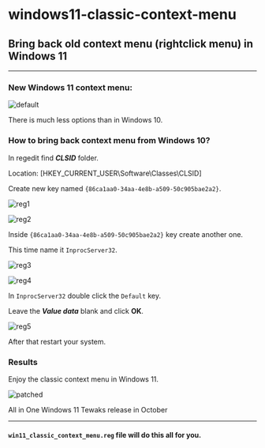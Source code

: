 # windows11-classic-context-menu
<h2>Bring back old context menu (rightclick menu) in Windows 11</h2>
<hr>

<h3>New Windows 11 context menu:</h3>

![default](https://user-images.githubusercontent.com/101452307/158204636-368b1878-7569-435a-b347-4b5a5be79a27.png)

<p>There is much less options than in Windows 10.</p>

<h3>How to bring back context menu from Windows 10?</h3>

<p>In regedit find <b><i>CLSID</i></b> folder.</p>

<p>Location: [HKEY_CURRENT_USER\Software\Classes\CLSID]</p>

<p>Create new key named <code>{86ca1aa0-34aa-4e8b-a509-50c905bae2a2}</code>.</p>

![reg1](https://user-images.githubusercontent.com/101452307/158205878-ea6e676f-ca5a-4617-aef0-377804fd0fc6.png)

![reg2](https://user-images.githubusercontent.com/101452307/158206012-b774e6c9-41c0-4824-a95e-57faf1bb8c9e.png)

<p>Inside <code>{86ca1aa0-34aa-4e8b-a509-50c905bae2a2}</code> key create another one.</p>

<p>This time name it <code>InprocServer32</code>.</p>

![reg3](https://user-images.githubusercontent.com/101452307/158206574-67164858-e379-466a-a64a-e9a2f7c804d8.png)

![reg4](https://user-images.githubusercontent.com/101452307/158206598-ee1b515d-876e-4e35-a216-59cb96cf9f04.png)

<p>In <code>InprocServer32</code> double click the <code>Default</code> key.</p>

<p>Leave the <b><i>Value data</i></b> blank and click <b>OK</b>.</p>

![reg5](https://user-images.githubusercontent.com/101452307/158207279-7191628c-a0a8-46f0-b8f8-db94b3323315.png)

<p>After that restart your system.</p>

<h3>Results</h3>

<p>Enjoy the classic context menu in Windows 11.</p>

![patched](https://user-images.githubusercontent.com/101452307/158208040-5e87e93b-4d2e-4623-b6fe-8629580c4190.png)

<p>All in One Windows 11 Tewaks release in October</p>

<hr>
<h4><code>win11_classic_context_menu.reg</code> file will do this all for you.</h4>

